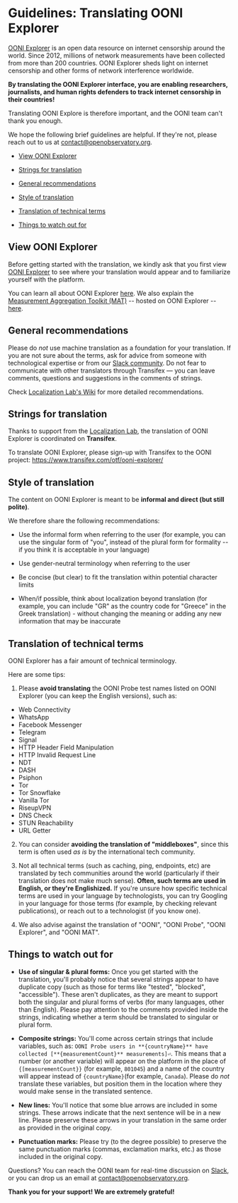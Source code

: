 # Guidelines: Translating OONI Explorer

[OONI Explorer](https://explorer.ooni.org/) is an open data resource on internet censorship around the world. Since 2012, millions of network measurements have been collected from more than 200 countries. OONI Explorer sheds light on internet censorship and other forms of network interference worldwide.

**By translating the OONI Explorer interface, you are enabling researchers, journalists, and human rights defenders to track internet censorship in their countries!**

Translating OONI Explore is therefore important, and the OONI team can't
thank you enough.

We hope the following brief guidelines are helpful. If they're not, please reach
out to us at contact@openobservatory.org.

* [View OONI Explorer](#view-ooni-explorer)

* [Strings for translation](#strings-for-translation)

* [General recommendations](#general-recommendations)

* [Style of translation](#style-of-translation)

* [Translation of technical terms](#translation-of-technical-terms)

* [Things to watch out for](#things-to-watch-out-for)

## View OONI Explorer

Before getting started with the translation, we kindly ask that you first view [OONI Explorer](https://explorer.ooni.org/) to see where your translation would appear and to familiarize yourself with the platform. 

You can learn all about OONI Explorer [here](https://ooni.org/post/next-generation-ooni-explorer/). We also explain the [Measurement Aggregation Toolkit (MAT)](https://explorer.ooni.org/chart/mat) -- hosted on OONI Explorer -- [here](https://ooni.org/post/2022-ooni-mat/).

## General recommendations

Please do *not* use machine translation as a foundation for your translation. If you are not sure about the terms, ask for advice from someone with technological expertise or from our [Slack community](https://slack.ooni.org/). Do not fear to communicate with other translators through Transifex — you can leave comments, questions and suggestions in the comments of strings. 

Check [Localization Lab's Wiki](https://wiki.localizationlab.org/index.php/Translation_and_Review_Guidelines) for more detailed recommendations.

## Strings for translation

Thanks to support from the [Localization Lab](https://www.localizationlab.org/),
the translation of OONI Explorer is coordinated on **Transifex**.

To translate OONI Explorer, please sign-up with Transifex to the OONI project:
https://www.transifex.com/otf/ooni-explorer/

## Style of translation

The content on OONI Explorer is meant to be **informal and direct (but still polite)**.

We therefore share the following recommendations:

* Use the informal form when referring to the user (for example, you can use the singular
form of "you", instead of the plural form for formality -- if you think it is acceptable in your language)

* Use gender-neutral terminology when referring to the user

* Be concise (but clear) to fit the translation within potential character limits

* When/if possible, think about localization beyond translation (for example, you can include "GR"
as the country code for "Greece" in the Greek translation) - without changing
the meaning or adding any new information that may be inaccurate

## Translation of technical terms

OONI Explorer has a fair amount of technical terminology.

Here are some tips:

1. Please **avoid translating** the OONI Probe test names listed on OONI Explorer (you can keep the
English versions), such as:

* Web Connectivity
* WhatsApp
* Facebook Messenger
* Telegram
* Signal
* HTTP Header Field Manipulation
* HTTP Invalid Request Line
* NDT
* DASH
* Psiphon
* Tor
* Tor Snowflake
* Vanilla Tor
* RiseupVPN
* DNS Check
* STUN Reachability
* URL Getter

2. You can consider **avoiding the translation of "middleboxes"**, since this
term is often used *as is* by the international tech community.

3. Not all technical terms (such as caching, ping, endpoints, etc) are
translated by tech communities around the world (particularly if their
translation does not make much sense). **Often, such terms are used in English,
or they're Englishized.** If you're unsure how specific technical terms are used
in your language by technologists, you can try Googling in your language for
those terms (for example, by checking relevant publications), or reach out to a
technologist (if you know one).

4. We also advise against the translation of "OONI", "OONI Probe", "OONI Explorer", and "OONI MAT". 

## Things to watch out for

* **Use of singular & plural forms:** Once you get started with the translation,
you'll probably notice that several strings appear to have duplicate copy
(such as those for terms like "tested", "blocked", "accessible"). These
aren't duplicates, as they are meant to support both the singular and plural
forms of verbs (for many languages, other than English). Please pay
attention to the comments provided inside the strings, indicating whether a
term should be translated to singular or plural form.

* **Composite strings:** You'll come across certain strings that include
variables, such as: `OONI Probe users in **{countryName}** have collected [**{measurementCount}** measurements]⏎`. This means that a number (or
another variable) will appear on the platform in the place of `{[measurementCount}}` (for
example, `801045`) and a name of the country will appear instead of `{countryName}`(for example, `Canada`). Please do *not* translate these variables, but position them in the location where they would make sense in the translated sentence.

* **New lines:** You'll notice that some blue arrows are included in some
strings. These arrows indicate that the next sentence will be in a new line.
Please preserve these arrows in your translation in the same order as
provided in the original copy.

* **Punctuation marks:** Please try (to the degree possible) to preserve the
same punctuation marks (commas, exclamation marks, etc.) as those included
in the original copy.



Questions? You can reach the OONI team for real-time discussion on
[Slack](https://slack.ooni.org/), or you can drop us an email at
contact@openobservatory.org.

**Thank you for your support! We are extremely grateful!**
